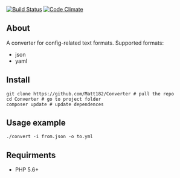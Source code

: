 [![Build Status](https://travis-ci.org/Matt182/Converter.svg?branch=master)](https://travis-ci.org/Matt182/Converter)
[![Code Climate](https://codeclimate.com/github/Matt182/Converter/badges/gpa.svg)](https://codeclimate.com/github/Matt182/Converter)

## About
A converter for config-related text formats. Supported formats:
- json
- yaml

## Install
```
git clone https://github.com/Matt182/Converter # pull the repo
cd Converter # go to project folder
composer update # update dependences
```

## Usage example
`./convert -i from.json -o to.yml`

## Requirments
- PHP 5.6+
